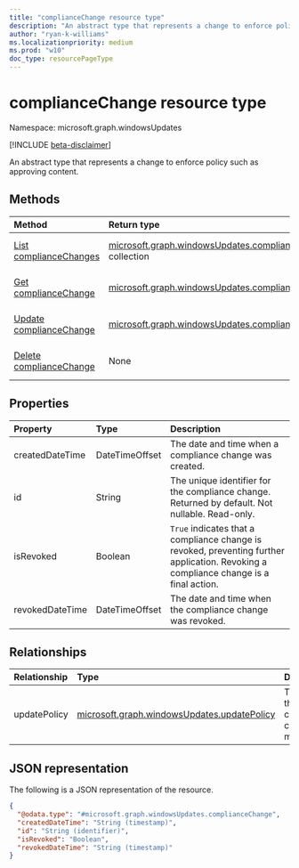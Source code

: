 ```yaml
---
title: "complianceChange resource type"
description: "An abstract type that represents a change to enforce policy such as approving content."
author: "ryan-k-williams"
ms.localizationpriority: medium
ms.prod: "w10"
doc_type: resourcePageType
---
```


# complianceChange resource type

Namespace: microsoft.graph.windowsUpdates

[!INCLUDE [beta-disclaimer](../../includes/beta-disclaimer.md)]

An abstract type that represents a change to enforce policy such as approving content.

## Methods
|Method|Return type|Description|
|:---|:---|:---|
|[List complianceChanges](../api/windowsupdates-updatepolicy-list-compliancechanges.md)|[microsoft.graph.windowsUpdates.complianceChange](../resources/windowsupdates-compliancechange.md) collection|Get a list of the [microsoft.graph.windowsUpdates.complianceChange](../resources/windowsupdates-compliancechange.md) objects and their properties.|
|[Get complianceChange](../api/windowsupdates-compliancechange-get.md)|[microsoft.graph.windowsUpdates.complianceChange](../resources/windowsupdates-compliancechange.md)|Read the properties and relationships of a [microsoft.graph.windowsUpdates.complianceChange](../resources/windowsupdates-compliancechange.md) object.|
|[Update complianceChange](../api/windowsupdates-compliancechange-update.md)|[microsoft.graph.windowsUpdates.complianceChange](../resources/windowsupdates-compliancechange.md)|Update the properties of a [microsoft.graph.windowsUpdates.complianceChange](../resources/windowsupdates-compliancechange.md) object.|
|[Delete complianceChange](../api/windowsupdates-compliancechange-delete.md)|None|Delete a [microsoft.graph.windowsUpdates.complianceChange](../resources/windowsupdates-compliancechange.md) object.|

## Properties
| Property        | Type           | Description                                                                                                                           |
|:----------------|:---------------|:--------------------------------------------------------------------------------------------------------------------------------------|
| createdDateTime | DateTimeOffset | The date and time when a compliance change was created.                                                                               |
| id              | String         | The unique identifier for the compliance change. Returned by default. Not nullable. Read-only.                                        |
| isRevoked       | Boolean        | `True` indicates that a compliance change is revoked, preventing further application. Revoking a compliance change is a final action. |
| revokedDateTime | DateTimeOffset | The date and time when the compliance change was revoked.                                                                             |

## Relationships
| Relationship | Type                                                                                       | Description                                       |
|:-------------|:-------------------------------------------------------------------------------------------|:--------------------------------------------------|
| updatePolicy | [microsoft.graph.windowsUpdates.updatePolicy](../resources/windowsupdates-updatepolicy.md) | The policy this compliance change is a member of. |

## JSON representation
The following is a JSON representation of the resource.
<!-- {
  "blockType": "resource",
  "keyProperty": "id",
  "@odata.type": "microsoft.graph.windowsUpdates.complianceChange",
  "openType": false
}
-->
``` json
{
  "@odata.type": "#microsoft.graph.windowsUpdates.complianceChange",
  "createdDateTime": "String (timestamp)",
  "id": "String (identifier)",
  "isRevoked": "Boolean",
  "revokedDateTime": "String (timestamp)"
}
```
